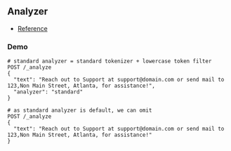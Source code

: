 ## Analyzer

- [Reference](https://www.elastic.co/guide/en/elasticsearch/reference/current/analysis-analyzers.html)

### Demo

```
# standard analyzer = standard tokenizer + lowercase token filter
POST /_analyze
{
  "text": "Reach out to Support at support@domain.com or send mail to 123,Non Main Street, Atlanta, for assistance!",
  "analyzer": "standard"
}

# as standard analyzer is default, we can omit
POST /_analyze
{
  "text": "Reach out to Support at support@domain.com or send mail to 123,Non Main Street, Atlanta, for assistance!"
}
```

